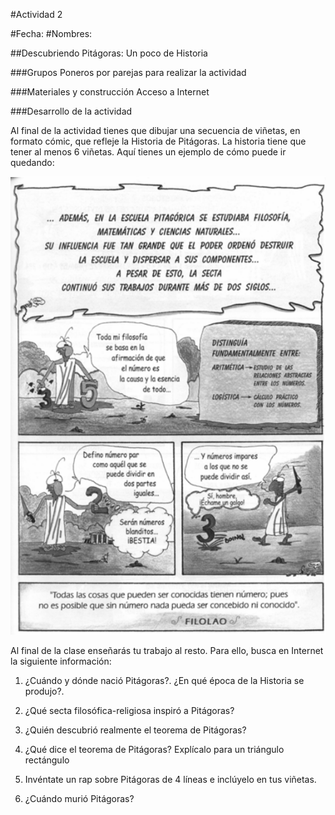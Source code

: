 #Actividad 2

#Fecha:
#Nombres:

##Descubriendo Pitágoras: Un poco de Historia

###Grupos
Poneros por parejas para realizar la actividad

###Materiales y construcción
Acceso a Internet

###Desarrollo de la actividad

Al final de la actividad tienes que dibujar una secuencia de viñetas, en formato cómic, que refleje la Historia de Pitágoras. La historia tiene que tener al menos 6 viñetas. Aquí tienes un ejemplo de cómo puede ir quedando:

<img src="./historia_pitagoras.png" width="800px">

Al final de la clase enseñarás tu trabajo al resto. Para ello, busca en Internet la siguiente información:

1. ¿Cuándo y dónde nació Pitágoras?. ¿En qué época de la Historia se produjo?.

1. ¿Qué secta filosófica-religiosa inspiró a Pitágoras?

1. ¿Quién descubrió realmente el teorema de Pitágoras?

1. ¿Qué dice el teorema de Pitágoras? Explícalo para un triángulo rectángulo

1. Invéntate un rap sobre Pitágoras de 4 líneas e inclúyelo en tus viñetas.

1. ¿Cuándo murió Pitágoras?

